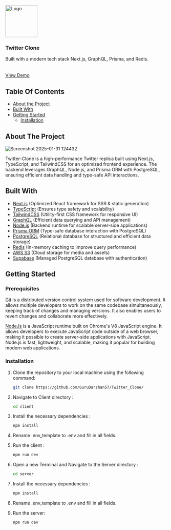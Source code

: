 <p align="left">
  <a href="https://github.com/GuruDarshan57/Twitter_Clone">
    <img src="https://upload.wikimedia.org/wikipedia/commons/thumb/b/b7/X_logo.jpg/900px-X_logo.jpg" alt="Logo" width="100px" height="100px">
  </a>
<br/>
  <h3 align="left">Twitter Clone</h3>

  <p align="left">
    Built with a modern tech stack Next.js, GraphQL, Prisma, and Redis.
    <br/>
    <br/>
    <br/>
    <a href="https://x-clone-g57.vercel.app/">View Demo</a>
  </p>
</p>



## Table Of Contents

* [About the Project](#about-the-project)
* [Built With](#built-with)
* [Getting Started](#getting-started)
  * [Installation](#installation)
 
## About The Project


![Screenshot 2025-01-31 124432](https://github.com/user-attachments/assets/0af38902-86a2-4ebe-841e-eee9f6a9c546)


Twitter-Clone is a high-performance Twitter replica built using Next.js, TypeScript, and TailwindCSS for an optimized frontend experience. The backend leverages GraphQL, Node.js, and Prisma ORM with PostgreSQL, ensuring efficient data handling and type-safe API interactions. 

## Built With

- [Next.js](https://nextjs.org/docs) (Optimized React framework for SSR & static generation)  
- [TypeScript](https://www.typescriptlang.org/docs/) (Ensures type safety and scalability)  
- [TailwindCSS](https://tailwindcss.com/docs) (Utility-first CSS framework for responsive UI)  
- [GraphQL](https://graphql.org/) (Efficient data querying and API management)  
- [Node.js](https://nodejs.org/en/docs/) (Backend runtime for scalable server-side applications)  
- [Prisma ORM](https://www.prisma.io/docs) (Type-safe database interaction with PostgreSQL)  
- [PostgreSQL](https://www.postgresql.org/docs/) (Relational database for structured and efficient data storage)  
- [Redis](https://redis.io/docs/) (In-memory caching to improve query performance)  
- [AWS S3](https://docs.aws.amazon.com/s3/) (Cloud storage for media and assets)  
- [Supabase](https://supabase.com/docs) (Managed PostgreSQL database with authentication) 

## Getting Started


### Prerequisites

<a href="https://git-scm.com/downloads" >Git</a> is a distributed version control system used for software development. It allows multiple developers to work on the same codebase simultaneously, keeping track of changes and managing versions. It also enables users to revert changes and collaborate more effectively.



<a href="https://nodejs.org/en/download/">NodeJs</a> is a JavaScript runtime built on Chrome's V8 JavaScript engine. It allows developers to execute JavaScript code outside of a web browser, making it possible to create server-side applications with JavaScript. Node.js is fast, lightweight, and scalable, making it popular for building modern web applications.

### Installation
1. Clone the repository to your local machine using the following command:
    ```bash
    git clone https://github.com/GuruDarshan57/Twitter_Clone/
    ```

2. Navigate to Client directory : 
    ```bash
    cd client
    ```
3. Install the necessary dependencies :
    ```bash
    npm install
    ```

4. Rename .env_template to .env and fill in all fields.

5. Run the client :
    ```bash
    npm run dev
    ```
6. Open a new Terminal and Navigate to the Server directory : 
    ```bash
    cd server
    ```
7. Install the necessary dependencies :
    ```bash
    npm install
    ```

8. Rename .env_template to .env and fill in all fields.

9. Run the server:
    ```bash
    npm run dev
    ```




